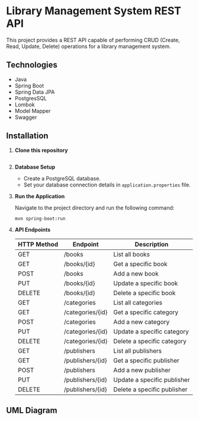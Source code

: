 # Library Management System REST API

This project provides a REST API capable of performing CRUD (Create, Read, Update, Delete) operations for a library
management system.

## Technologies

- Java
- Spring Boot
- Spring Data JPA
- PostgresSQL
- Lombok
- Model Mapper
- Swagger

## Installation

1. **Clone this repository**

```

```

2. **Database Setup**

    - Create a PostgreSQL database.
    - Set your database connection details in `application.properties` file.


3. **Run the Application**

   Navigate to the project directory and run the following command:

    ```
    mvn spring-boot:run
    ```

4. **API Endpoints**

   | HTTP Method | Endpoint            | Description                                 |
   |-------------|---------------------|---------------------------------------------|
   | GET         | /books              | List all books                              |
   | GET         | /books/{id}         | Get a specific book                         |
   | POST        | /books              | Add a new book                              |
   | PUT         | /books/{id}         | Update a specific book                      |
   | DELETE      | /books/{id}         | Delete a specific book                      |
   | GET         | /categories         | List all categories                         |
   | GET         | /categories/{id}    | Get a specific category                     |
   | POST        | /categories         | Add a new category                          |
   | PUT         | /categories/{id}    | Update a specific category                  |
   | DELETE      | /categories/{id}    | Delete a specific category                  |
   | GET         | /publishers         | List all publishers                         |
   | GET         | /publishers/{id}    | Get a specific publisher                    |
   | POST        | /publishers         | Add a new publisher                         |
   | PUT         | /publishers/{id}    | Update a specific publisher                 |
   | DELETE      | /publishers/{id}    | Delete a specific publisher                 |


## UML Diagram
